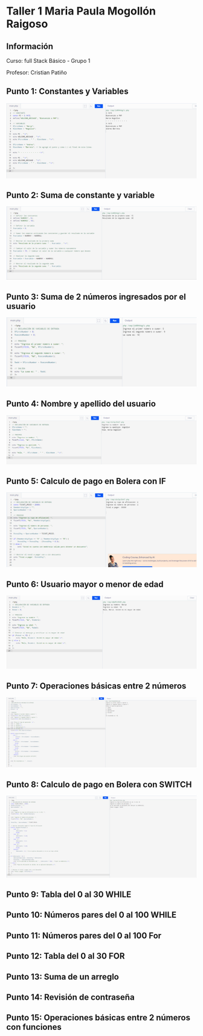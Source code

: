 <h1>Taller 1 Maria Paula Mogollón Raigoso </h1>

<h2> Información</h2>
<p>Curso: full Stack Básico - Grupo 1 </p>
<p>Profesor: Cristian Patiño</p>

<h2> Punto 1: Constantes y Variables</h2>
<img src= "./public/images/Punto 1.png" alt="Punto 1" >
<h2> Punto 2: Suma de constante y variable</h2>
<img src= "./public/images/Punto 2.png" atl="Punto 2">

<h2> Punto 3: Suma de 2 números ingresados por el usuario</h2>
<img src= "./public/images/Punto 3.png" alt="Punto 3">

<h2> Punto 4: Nombre y apellido del usuario</h2>
<img src= "./public/images/Punto 4.png" alt="Punto 4">

<h2> Punto 5: Calculo de pago en Bolera con IF</h2>
<img src= "./public/images/Punto 5.png" alt="Punto 5" alt="Punto 5">

<h2> Punto 6: Usuario mayor o menor de edad</h2>
<img src= "./public/images/Punto 6.png" alt="Punto 6" alt="Punto 6">

<h2> Punto 7: Operaciones básicas entre 2 números</h2>
<img src= "./public/images/Punto 7.png" alt="Punto 7" alt="Punto 7">

<h2> Punto 8: Calculo de pago en Bolera con SWITCH</h2>
<img src= "./public/images/Punto 8.png" alt="Punto 7" alt="Punto 8"> 

<h2> Punto 9: Tabla del 0 al 30 WHILE</h2>

<h2> Punto 10: Números pares del 0 al 100 WHILE</h2>

<h2> Punto 11: Números pares del 0 al 100 For</h2>

<h2> Punto 12: Tabla del 0 al 30 FOR</h2>

<h2> Punto 13: Suma de un arreglo</h2>

<h2> Punto 14: Revisión de contraseña</h2>

<h2> Punto 15: Operaciones básicas entre 2 números con funciones</h2>